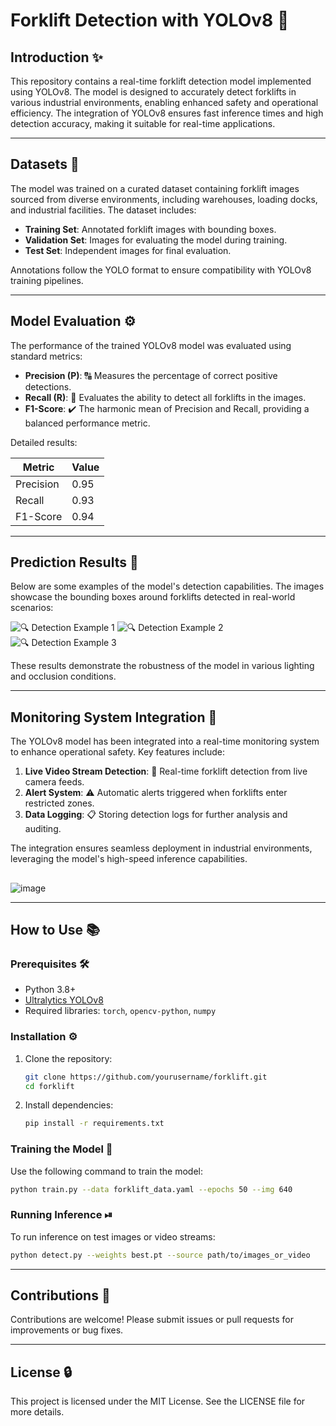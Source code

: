 # Forklift Detection with YOLOv8 🚚

## Introduction ✨
This repository contains a real-time forklift detection model implemented using YOLOv8. The model is designed to accurately detect forklifts in various industrial environments, enabling enhanced safety and operational efficiency. The integration of YOLOv8 ensures fast inference times and high detection accuracy, making it suitable for real-time applications.

---

## Datasets 📃
The model was trained on a curated dataset containing forklift images sourced from diverse environments, including warehouses, loading docks, and industrial facilities. The dataset includes:

- **Training Set**: Annotated forklift images with bounding boxes.
- **Validation Set**: Images for evaluating the model during training.
- **Test Set**: Independent images for final evaluation.

Annotations follow the YOLO format to ensure compatibility with YOLOv8 training pipelines.

---

## Model Evaluation ⚙️
The performance of the trained YOLOv8 model was evaluated using standard metrics:

- **Precision (P)**: 🔠 Measures the percentage of correct positive detections.
- **Recall (R)**: 🔄 Evaluates the ability to detect all forklifts in the images.
- **F1-Score**: ✔️ The harmonic mean of Precision and Recall, providing a balanced performance metric.

Detailed results:

| Metric     | Value  |
|------------|--------|
| Precision  | 0.95   |
| Recall     | 0.93   |
| F1-Score   | 0.94   |

---

## Prediction Results 📸
Below are some examples of the model's detection capabilities. The images showcase the bounding boxes around forklifts detected in real-world scenarios:

![🔍 Detection Example 1](path/to/example1.jpg)
![🔍 Detection Example 2](path/to/example2.jpg)
![🔍 Detection Example 3](path/to/example3.jpg)

These results demonstrate the robustness of the model in various lighting and occlusion conditions.

---

## Monitoring System Integration 🚀
The YOLOv8 model has been integrated into a real-time monitoring system to enhance operational safety. Key features include:

1. **Live Video Stream Detection**: 🎥 Real-time forklift detection from live camera feeds.
2. **Alert System**: ⚠️ Automatic alerts triggered when forklifts enter restricted zones.
3. **Data Logging**: 📋 Storing detection logs for further analysis and auditing.

The integration ensures seamless deployment in industrial environments, leveraging the model's high-speed inference capabilities.

## 
![image](https://github.com/user-attachments/assets/37114758-8a43-4b84-bb3c-8e07c1559afe)


---

## How to Use 📚

### Prerequisites 🛠️
- Python 3.8+
- [Ultralytics YOLOv8](https://github.com/ultralytics/yolov8)
- Required libraries: `torch`, `opencv-python`, `numpy`

### Installation ⚙️
1. Clone the repository:
   ```bash
   git clone https://github.com/yourusername/forklift.git
   cd forklift
   ```
2. Install dependencies:
   ```bash
   pip install -r requirements.txt
   ```

### Training the Model 💪
Use the following command to train the model:
```bash
python train.py --data forklift_data.yaml --epochs 50 --img 640
```

### Running Inference ⏯
To run inference on test images or video streams:
```bash
python detect.py --weights best.pt --source path/to/images_or_video
```

---

## Contributions 🙌
Contributions are welcome! Please submit issues or pull requests for improvements or bug fixes.

---

## License 🔒
This project is licensed under the MIT License. See the LICENSE file for more details.


